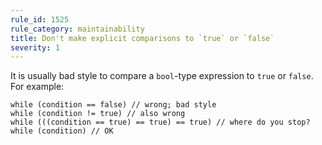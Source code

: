 ```yaml
---
rule_id: 1525
rule_category: maintainability
title: Don't make explicit comparisons to `true` or `false`
severity: 1
---
```

It is usually bad style to compare a `bool`-type expression to `true` or `false`. For example:

	while (condition == false) // wrong; bad style  
	while (condition != true) // also wrong  
	while (((condition == true) == true) == true) // where do you stop?  
	while (condition) // OK

